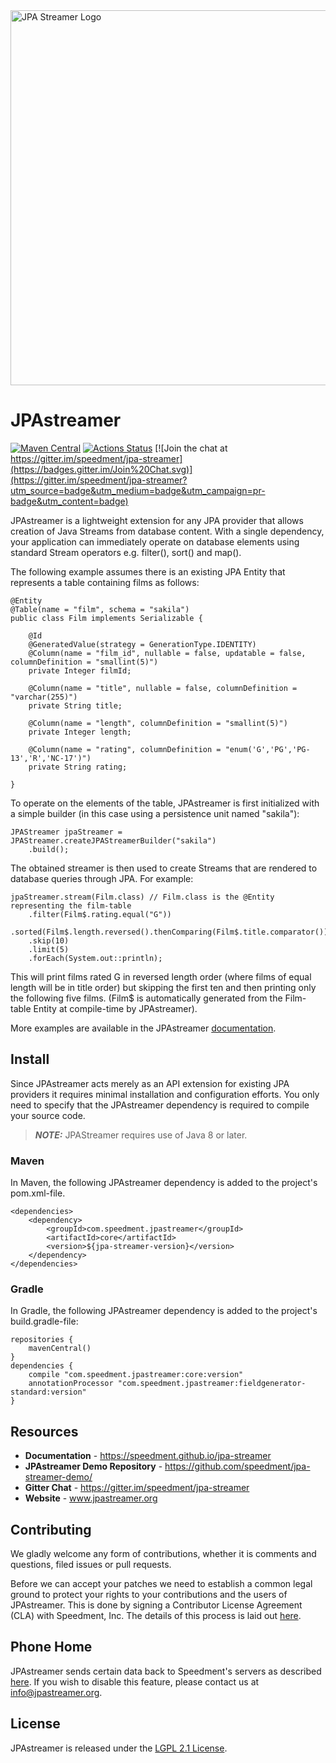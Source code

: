 <img align="center" src="https://github.com/speedment/speedment-resources/blob/master/src/main/resources/logo/JPAstreamer-beta.png?raw=true." alt="JPA Streamer Logo" title="JPA Streamer Logo" width="600px">

# JPAstreamer

[![Maven Central](https://maven-badges.herokuapp.com/maven-central/com.speedment.jpastreamer/jpastreamer-core/badge.svg)](https://maven-badges.herokuapp.com/maven-central/com.speedment.jpastreamer/jpastreamer-core)
[![Actions Status](https://github.com/speedment/jpa-streamer/workflows/maven.yml/badge.svg)](https://github.com/speedment/jpa-streamer/actions)
[![Join the chat at https://gitter.im/speedment/jpa-streamer](https://badges.gitter.im/Join%20Chat.svg)](https://gitter.im/speedment/jpa-streamer?utm_source=badge&utm_medium=badge&utm_campaign=pr-badge&utm_content=badge)

JPAstreamer is a lightweight extension for any JPA provider that allows creation of Java Streams from database content. With a single dependency, your application can immediately operate on database elements using standard Stream operators e.g. filter(), sort() and map().       

The following example assumes there is an existing JPA Entity that represents a table containing films as follows: 

    @Entity
    @Table(name = "film", schema = "sakila")
    public class Film implements Serializable {

   	    @Id
   	    @GeneratedValue(strategy = GenerationType.IDENTITY)
   	    @Column(name = "film_id", nullable = false, updatable = false, columnDefinition = "smallint(5)")
   	    private Integer filmId;

  	    @Column(name = "title", nullable = false, columnDefinition = "varchar(255)")
        private String title;

        @Column(name = "length", columnDefinition = "smallint(5)")
        private Integer length;

        @Column(name = "rating", columnDefinition = "enum('G','PG','PG-13','R','NC-17')")
        private String rating;
        
    }
    
To operate on the elements of the table, JPAstreamer is first initialized with a simple builder (in this case using a persistence unit named "sakila"):

    JPAStreamer jpaStreamer = JPAStreamer.createJPAStreamerBuilder("sakila")
        .build();

The obtained streamer is then used to create Streams that are rendered to database queries through JPA. For example:

    jpaStreamer.stream(Film.class) // Film.class is the @Entity representing the film-table
        .filter(Film$.rating.equal("G"))    
        .sorted(Film$.length.reversed().thenComparing(Film$.title.comparator()))
        .skip(10)
        .limit(5)
        .forEach(System.out::println);

This will print films rated G in reversed length order (where films of equal length will be in title order) but skipping the first ten and then printing only the following five films. (Film$ is automatically generated from the Film-table Entity at compile-time by JPAstreamer). 

More examples are available in the JPAstreamer [documentation](https://speedment.github.io/jpa-streamer/jpa-streamer/0.1.0/fetching-data/stream-examples.html). 

## Install
Since JPAstreamer acts merely as an API extension for existing JPA providers it requires minimal installation and configuration efforts. You only need to specify that the JPAstreamer dependency is required to compile your source code. 

> **_NOTE:_** JPAStreamer requires use of Java 8 or later.

### Maven
In Maven, the following JPAstreamer dependency is added to the project's pom.xml-file.

    <dependencies>
	    <dependency>
            <groupId>com.speedment.jpastreamer</groupId>
            <artifactId>core</artifactId>
            <version>${jpa-streamer-version}</version>
        </dependency>
    </dependencies>

### Gradle
In Gradle, the following JPAstreamer dependency is added to the project's build.gradle-file:

    repositories {
	    mavenCentral()
    }
    dependencies {
        compile "com.speedment.jpastreamer:core:version"
        annotationProcessor "com.speedment.jpastreamer:fieldgenerator-standard:version"
    }

## Resources

- **Documentation** - https://speedment.github.io/jpa-streamer
- **JPAstreamer Demo Repository** - https://github.com/speedment/jpa-streamer-demo/
- **Gitter Chat** - https://gitter.im/speedment/jpa-streamer
- **Website** - www.jpastreamer.org

## Contributing
We gladly welcome any form of contributions, whether it is comments and questions, filed issues or pull requests. 

Before we can accept your patches we need to establish a common legal ground to protect your rights to your contributions and the users of JPAstreamer. This is done by signing a Contributor License Agreement (CLA) with Speedment, Inc. The details of this process is laid out [here](). 
 
## Phone Home
JPAstreamer sends certain data back to Speedment's servers as described [here](https://github.com/speedment/jpa-streamer/blob/master/DISCLAIMER.MD). If you wish to disable this feature, please contact us at info@jpastreamer.org.

## License
JPAstreamer is released under the [LGPL 2.1 License](https://github.com/speedment/jpa-streamer/blob/master/LICENSE). 
